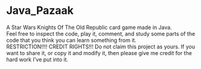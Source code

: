# Java_Pazaak
A Star Wars Knights Of The Old Republic card game made in Java.<br>
Feel free to inspect the code, play it, comment, and study some parts of the code that you think you can learn something from it.<br>
RESTRICTION!!!! CREDIT RIGHTS!!! Do not claim this project as yours. If you want to share it, or copy it and modify it, then please give me credit for the hard work I've put into it.
